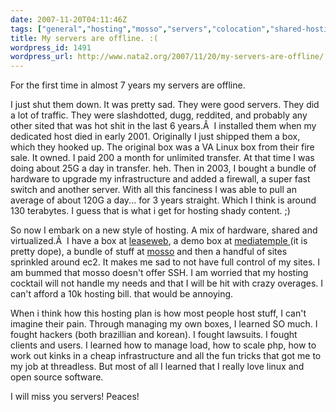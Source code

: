 ```yaml
---
date: 2007-11-20T04:11:46Z
tags: ["general","hosting","mosso","servers","colocation","shared-hosting","mediatemple"]
title: My servers are offline. :(
wordpress_id: 1491
wordpress_url: http://www.nata2.org/2007/11/20/my-servers-are-offline/
---
```


For the first time in almost 7 years my servers are offline.

I just shut them down. It was pretty sad. They were good servers. They did a  lot of traffic. They were slashdotted, dugg, reddited, and probably any other  sited that was hot shit in the last 6 years.Â  I installed them when my dedicated  host died in early 2001. Originally I just shipped them a box, which they hooked  up. The original box was a VA Linux box from their fire sale. It owned. I paid  200 a month for unlimited transfer. At that time I was doing about 25G a day in  transfer. heh. Then in 2003, I bought a bundle of hardware to upgrade my  infrastructure and added a firewall, a super fast switch and another server.  With all this fanciness I was able to pull an average of about 120G a day... for  3 years straight. Which I think is around 130 terabytes. I guess that is what i  get for hosting shady content. ;)

So now I embark on a new style of hosting. A mix of hardware, shared and  virtualized.Â  I have a box at <a href="http://leaseweb.com/">leaseweb</a>, a demo  box at <a href="http://mediatemple.net/">mediatemple </a>(it is pretty dope), a  bundle of stuff at <a href="http://mosso.com/">mosso</a> and then a handful of  sites sprinkled around ec2. It makes me sad to not have full control of my  sites. I am bummed that mosso doesn't offer SSH. I am worried that my hosting  cocktail will not handle my needs and that I will be hit with crazy overages. I  can't afford a 10k hosting bill. that would be annoying.

When i think how this hosting plan is how most people host stuff, I can't  imagine their pain. Through managing my own boxes, I learned SO much. I fought  hackers (both brazillian and korean). I fought lawsuits. I fought clients and  users. I learned how to manage load, how to scale php, how to work out kinks in  a cheap infrastructure and all the fun tricks that got me to my job at  threadless. But most of all I learned that I really love linux and open source  software.

I will miss you servers! Peaces!
